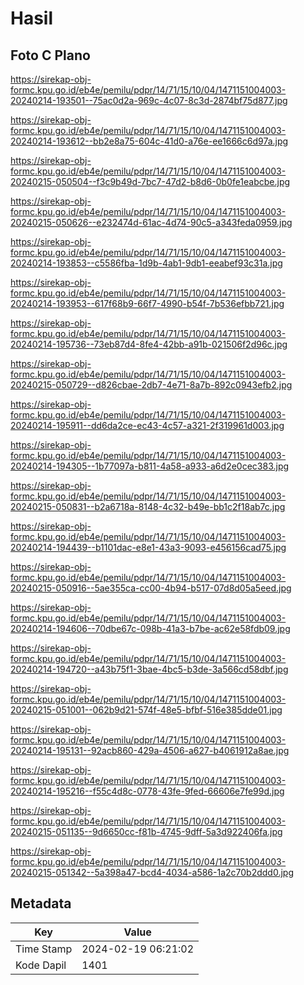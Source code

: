 # Hasil

## Foto C Plano

https://sirekap-obj-formc.kpu.go.id/eb4e/pemilu/pdpr/14/71/15/10/04/1471151004003-20240214-193501--75ac0d2a-969c-4c07-8c3d-2874bf75d877.jpg

https://sirekap-obj-formc.kpu.go.id/eb4e/pemilu/pdpr/14/71/15/10/04/1471151004003-20240214-193612--bb2e8a75-604c-41d0-a76e-ee1666c6d97a.jpg

https://sirekap-obj-formc.kpu.go.id/eb4e/pemilu/pdpr/14/71/15/10/04/1471151004003-20240215-050504--f3c9b49d-7bc7-47d2-b8d6-0b0fe1eabcbe.jpg

https://sirekap-obj-formc.kpu.go.id/eb4e/pemilu/pdpr/14/71/15/10/04/1471151004003-20240215-050626--e232474d-61ac-4d74-90c5-a343feda0959.jpg

https://sirekap-obj-formc.kpu.go.id/eb4e/pemilu/pdpr/14/71/15/10/04/1471151004003-20240214-193853--c5586fba-1d9b-4ab1-9db1-eeabef93c31a.jpg

https://sirekap-obj-formc.kpu.go.id/eb4e/pemilu/pdpr/14/71/15/10/04/1471151004003-20240214-193953--617f68b9-66f7-4990-b54f-7b536efbb721.jpg

https://sirekap-obj-formc.kpu.go.id/eb4e/pemilu/pdpr/14/71/15/10/04/1471151004003-20240214-195736--73eb87d4-8fe4-42bb-a91b-021506f2d96c.jpg

https://sirekap-obj-formc.kpu.go.id/eb4e/pemilu/pdpr/14/71/15/10/04/1471151004003-20240215-050729--d826cbae-2db7-4e71-8a7b-892c0943efb2.jpg

https://sirekap-obj-formc.kpu.go.id/eb4e/pemilu/pdpr/14/71/15/10/04/1471151004003-20240214-195911--dd6da2ce-ec43-4c57-a321-2f319961d003.jpg

https://sirekap-obj-formc.kpu.go.id/eb4e/pemilu/pdpr/14/71/15/10/04/1471151004003-20240214-194305--1b77097a-b811-4a58-a933-a6d2e0cec383.jpg

https://sirekap-obj-formc.kpu.go.id/eb4e/pemilu/pdpr/14/71/15/10/04/1471151004003-20240215-050831--b2a6718a-8148-4c32-b49e-bb1c2f18ab7c.jpg

https://sirekap-obj-formc.kpu.go.id/eb4e/pemilu/pdpr/14/71/15/10/04/1471151004003-20240214-194439--b1101dac-e8e1-43a3-9093-e456156cad75.jpg

https://sirekap-obj-formc.kpu.go.id/eb4e/pemilu/pdpr/14/71/15/10/04/1471151004003-20240215-050916--5ae355ca-cc00-4b94-b517-07d8d05a5eed.jpg

https://sirekap-obj-formc.kpu.go.id/eb4e/pemilu/pdpr/14/71/15/10/04/1471151004003-20240214-194606--70dbe67c-098b-41a3-b7be-ac62e58fdb09.jpg

https://sirekap-obj-formc.kpu.go.id/eb4e/pemilu/pdpr/14/71/15/10/04/1471151004003-20240214-194720--a43b75f1-3bae-4bc5-b3de-3a566cd58dbf.jpg

https://sirekap-obj-formc.kpu.go.id/eb4e/pemilu/pdpr/14/71/15/10/04/1471151004003-20240215-051001--062b9d21-574f-48e5-bfbf-516e385dde01.jpg

https://sirekap-obj-formc.kpu.go.id/eb4e/pemilu/pdpr/14/71/15/10/04/1471151004003-20240214-195131--92acb860-429a-4506-a627-b4061912a8ae.jpg

https://sirekap-obj-formc.kpu.go.id/eb4e/pemilu/pdpr/14/71/15/10/04/1471151004003-20240214-195216--f55c4d8c-0778-43fe-9fed-66606e7fe99d.jpg

https://sirekap-obj-formc.kpu.go.id/eb4e/pemilu/pdpr/14/71/15/10/04/1471151004003-20240215-051135--9d6650cc-f81b-4745-9dff-5a3d922406fa.jpg

https://sirekap-obj-formc.kpu.go.id/eb4e/pemilu/pdpr/14/71/15/10/04/1471151004003-20240215-051342--5a398a47-bcd4-4034-a586-1a2c70b2ddd0.jpg


## Metadata

| Key        | Value               |
| ---------- | ------------------- |
| Time Stamp | 2024-02-19 06:21:02 |
| Kode Dapil | 1401                |



